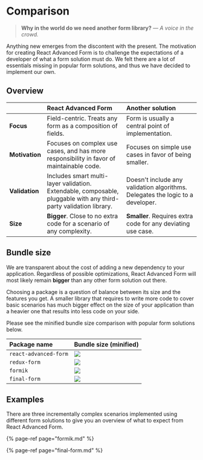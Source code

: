 # Comparison

> **Why in the world do we need another form library?** — _A voice in the crowd._

Anything new emerges from the discontent with the present. The motivation for creating React Advanced Form is to challenge the expectations of a developer of what a form solution must do. We felt there are a lot of essentials missing in popular form solutions, and thus we have decided to implement our own.

## Overview

|   | React Advanced Form | Another solution |
| :--- | :--- | :--- |
| **Focus** | Field-centric. Treats any form as a composition of fields. | Form is usually a central point of implementation. |
| **Motivation** | Focuses on complex use cases, and has more responsibility in favor of maintainable code. | Focuses on simple use cases in favor of being smaller. |
| **Validation** | Includes smart multi-layer validation. Extendable, composable, pluggable with any third-party validation library. | Doesn't include any validation algorithms. Delegates the logic to a developer.  |
| **Size** | **Bigger**. Close to no extra code for a scenario of any complexity. | **Smaller**. Requires extra code for any deviating use case. |

## Bundle size

We are transparent about the cost of adding a new dependency to your application. Regardless of possible optimizations, React Advanced Form will most likely remain **bigger** than any other form solution out there.

Choosing a package is a question of balance between its size and the features you get. A smaller library that requires to write more code to cover basic scenarios has much bigger effect on the size of your application than a heavier one that results into less code on your side.

Please see the minified bundle size comparison with popular form solutions below.

| Package name | Bundle size \(minified\) |
| :--- | :--- |
| `react-advanced-form` | ![](https://badgen.net/bundlephobia/min/react-advanced-form) |
| `redux-form` | ![](https://badgen.net/bundlephobia/min/redux-form) |
| `formik` | ![](https://badgen.net/bundlephobia/min/formik) |
| `final-form` | ![](https://badgen.net/bundlephobia/min/final-form) |

## Examples

There are three incrementally complex scenarios implemented using different form solutions to give you an overview of what to expect from React Advanced Form.

{% page-ref page="formik.md" %}

{% page-ref page="final-form.md" %}



